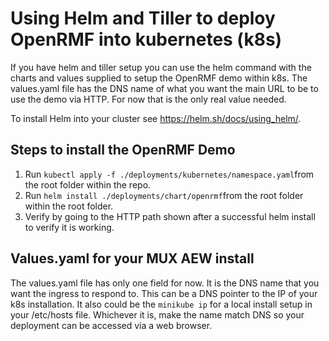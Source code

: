 # Using Helm and Tiller to deploy OpenRMF into kubernetes (k8s)

If you have helm and tiller setup you can use the helm command with the charts and values supplied
to setup the OpenRMF demo within k8s. The values.yaml file has the DNS name of what you want the 
main URL to be to use the demo via HTTP. For now that is the only real value needed. 

To install Helm into your cluster see https://helm.sh/docs/using_helm/.

## Steps to install the OpenRMF Demo

1. Run `kubectl apply -f ./deployments/kubernetes/namespace.yaml`from the root folder within the repo.
2. Run `helm install ./deployments/chart/openrmf`from the root folder within the root folder.
3. Verify by going to the HTTP path shown after a successful helm install to verify it is working.

## Values.yaml for your MUX AEW install

The values.yaml file has only one field for now. It is the DNS name that you want the ingress to respond to. This can be a DNS pointer to the IP of your k8s installation. It also could be the `minikube ip` for a local  install setup in your /etc/hosts file. Whichever it is, make the name match DNS so your deployment can be accessed via a web browser.